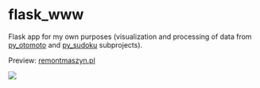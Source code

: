 # flask_www
Flask app for my own purposes (visualization and processing of data from [py_otomoto](https://github.com/mgurg/py_otomoto) and 
[py_sudoku](https://github.com/mgurg/py_sudoku) subprojects). 

Preview: [remontmaszyn.pl](http://remontmaszyn.pl)

![](http://remontmaszyn.pl/static/img/mainpage.jpg)


